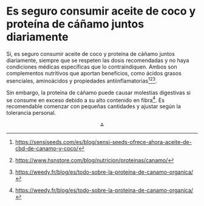 # Es seguro consumir aceite de coco y proteína de cáñamo juntos diariamente

Sí, es seguro consumir aceite de coco y proteína de cáñamo juntos diariamente, siempre que se respeten las dosis recomendadas y no haya condiciones médicas específicas que lo contraindiquen. Ambos son complementos nutritivos que aportan beneficios, como ácidos grasos esenciales, aminoácidos y propiedades antiinflamatorias[^1][^2][^4].

Sin embargo, la proteína de cáñamo puede causar molestias digestivas si se consume en exceso debido a su alto contenido en fibra[^4]. Es recomendable comenzar con pequeñas cantidades y ajustar según la tolerancia personal.

<div style="text-align: center">⁂</div>

[^1]: https://sensiseeds.com/es/blog/sensi-seeds-ofrece-ahora-aceite-de-cbd-de-canamo-y-coco/

[^2]: https://www.hsnstore.com/blog/nutricion/proteinas/canamo/

[^3]: https://cbdacasa.es/blogs/news/aceite-de-cbd-con-base-de-aceite-de-semillas-de-canamo-o-coco

[^4]: https://weedy.fr/blog/es/todo-sobre-la-proteina-de-canamo-organica/

[^5]: https://www.naturecan.es/blogs/news/aceite-de-cbd-vs-capsulas-de-cbd

[^6]: https://cnnespanol.cnn.com/2018/08/23/es-el-aceite-de-coco-veneno-puro-esto-dice-la-ciencia

[^7]: https://www.cibdol.es/blog/1847-aceite-de-canamo-vs-aceite-de-cbd-para-perros-cual-es-la-diferencia-y-cual-es-el-mejor

[^8]: https://www.conasi.eu/blog/consejos-de-salud/activar-frutos-secos-y-semillas/


